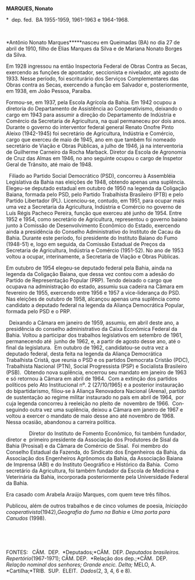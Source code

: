**MARQUES, Nonato**

\*  dep. fed.  BA 1955-1959, 1961-1963 e 1964-1968.

 

*Antônio Nonato Marques*****nasceu em Quei­madas (BA) no dia 27 de abril
de 1910, filho de Elias Marques da Silva e de Mariana Nonato Borges da
Silva.

Em 1928 ingressou na então Inspectoria Federal de Obras Contra as Secas,
exercendo as funções de apontador, seccionista e nivelador, até agosto
de 1933. Nesse período, foi escriturário dos Serviços Complementares das
Obras contra as Secas, exercendo a função em Salvador e, posteriormente,
em 1938, em João Pessoa, Paraíba.

Formou-se, em 1937, pela Escola Agrícola da Bahia. Em 1942 ocupou a
diretoria do Departamento de Assistência ao Cooperativismo, deixando o
cargo em 1943 para assumir a direção do Departamento de Indústria e
Comércio da Secretaria de Agricultura, na qual permaneceu por dois
anos.  Durante o go­verno do interventor federal general Renato Onofre
Pinto Aleixo (1942-1945) foi secretário de Agricultura, Indústria e
Comércio, cargo que exerceu de maio de 1945, ano em que também foi
nomeado secretário de Viação e Obras Públicas, a julho de 1946, já na
interventoria de Guilherme Carneiro da Rocha Marback. Diretor da Escola
de Agronomia de Cruz das Almas em 1946, no ano seguinte ocupou o cargo
de Inspetor Geral de Trânsito, até maio de 1948.

  Filiado ao Partido Social Democrático (PSD), concorreu à Assembléia
Legislativa da Bahia nas eleições de 1948, obtendo apenas uma suplência.
Elegeu-se deputa­do estadual em outubro de 1950 na le­genda da Coligação
Baiana, formada pelo PSD, pelo Partido Trabalhista Brasileiro (PTB) e
pelo Partido Libertador (PL). Licenciou-se, contudo, em 1951, para
ocupar mais uma vez a Secretaria da Agricultura, Indústria e Comércio no
governo de Luís Régis Pacheco Pereira, função que exerceu até junho de
1954. Entre 1952 e 1954, como secretário de Agricultura, representou o
governo baiano junto à Comissão de Desenvolvimento Econômico do Estado,
exercendo ainda a presidência do Conselho Administrativo do Instituto de
Cacau da Bahia. Durante este período, foi presidente do Instituto Baiano
do Fumo (1948-51) e, logo em seguida, da Comissão Estadual de Preços da
Secretaria de Agricultura, Indústria e Comércio (1951-52). No ano de
1953 voltou a ocupar, interinamente, a Secretaria de Viação e Obras
Públicas.

Em outubro de 1954 elegeu-se deputado federal pela Bahia, ainda na
legenda da Coliga­ção Baiana, que dessa vez contou com a ade­são do
Partido de Representação Popular (PRP). Tendo deixado o cargo que
ocupava na administração do estado, assumiu sua ca­deira na Câmara em
fevereiro de 1955, exer­cendo entre 1956 e 1957 a vice-liderança do
PSD.  Nas eleições de outubro de 1958, alcançou apenas uma suplência
como candidato a deputado federal na legenda da Aliança Democrática
Popular, formada pe­lo PSD e o PRP.

  Deixando a Câmara em ja­neiro de 1959, assumiu, em abril deste ano, a
presidência do conselho administrativo da Caixa Econômica Federal da
Bahia. Voltou a participar dos tra­balhos legislativos em setembro de
1961, permanecendo até  junho de 1962, e, a partir de agosto desse ano,
até o final da legislatura.  Em outubro de 1962, candidatou-se outra vez
a deputado federal, desta feita na legenda da Aliança Democrá­tica
Trabalhista Cristã, que reunia o PSD e os partidos Democrata Cristão
(PDC), Traba­lhista Nacional (PTN), Social Progressista (PSP) e
Socialista Brasileiro (PSB).  Obtendo nova suplência, encerrou seu
mandato em janeiro de 1963 e só retornou à Câmara em abril de 1964.  Com
a extinção dos partidos políticos pelo Ato Institucional nº. 2
(27/10/1965) e a posterior instauração do bipartidarismo, filiou-­se à
Aliança Renovadora Nacional (Arena), partido de sustentação ao regime
militar instaurado no país em abril de 1964,  por cuja legenda concorreu
à reeleição no pleito de  novembro de 1966.  Con­seguindo outra vez uma
suplência, deixou a Câmara em janeiro de 1967 e voltou a exercer o
mandato de maio desse ano até novembro de 1968. Nessa ocasião, abandonou
a carreira política.

                Diretor do Instituto de Fomento Econômico, foi também
fundador, diretor e  primeiro presidente da Associação dos Produtores de
Sisal da Bahia (Prosisal) e da Câmara de Comércio de Sisal.  Foi membro
do Conselho Estadual da Fazenda, do Sindicato dos Engenheiros da Bahia,
da Associação dos Engenheiros Agrônomos da Bahia, da Associação Baiana
de Imprensa (ABI) e do Instituto Geográfico e Histórico da Bahia.  Como
secretário da Agricultura, foi também fundador da Escola de Medi­cina e
Veterinária da Bahia, incorporada posteriormente pela Universidade
Federal da Bahia.

Era casado com Arabela Araújo Marques, com quem teve três filhos.

Publicou, além de outros trabalhos e de cinco volumes de poesia,
*Iniciação cooperativista*(1942),*Geografia do fumo na Bahia* e *Uma
porta para Canudos* (1998).

 

 

FONTES:   CÂM.  DEP.  *Deputados;*CÂM.  DEP. *Deputados brasileiros. 
Repertório*(1967-1971); CÂM. DEP.  *Relação dos dep.;*CÂM.  DEP. 
*Relação* *nominal dos senhores; Grande encic. Delta;* MELO, A.
*Cartilha;*TRIB.  SUP.  ELEIT.  *Da*­*dos*(2, 3, 4, 6 e 8).

 
